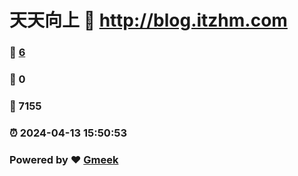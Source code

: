 # 天天向上 :link: http://blog.itzhm.com 
### :page_facing_up: [6](http://blog.itzhm.com/tag.html) 
### :speech_balloon: 0 
### :hibiscus: 7155 
### :alarm_clock: 2024-04-13 15:50:53 
### Powered by :heart: [Gmeek](https://github.com/Meekdai/Gmeek)
